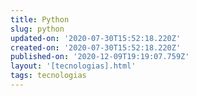 ```yaml
---
title: Python
slug: python
updated-on: '2020-07-30T15:52:18.220Z'
created-on: '2020-07-30T15:52:18.220Z'
published-on: '2020-12-09T19:19:07.759Z'
layout: '[tecnologias].html'
tags: tecnologias
---
```




